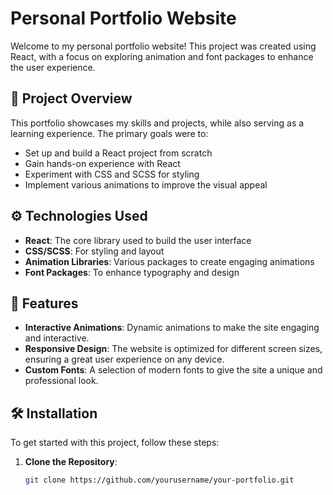# Personal Portfolio Website

Welcome to my personal portfolio website! This project was created using React, with a focus on exploring animation and font packages to enhance the user experience. 

## 🎨 Project Overview

This portfolio showcases my skills and projects, while also serving as a learning experience. The primary goals were to:
- Set up and build a React project from scratch
- Gain hands-on experience with React
- Experiment with CSS and SCSS for styling
- Implement various animations to improve the visual appeal

## ⚙️ Technologies Used

- **React**: The core library used to build the user interface
- **CSS/SCSS**: For styling and layout
- **Animation Libraries**: Various packages to create engaging animations
- **Font Packages**: To enhance typography and design

## 🚀 Features

- **Interactive Animations**: Dynamic animations to make the site engaging and interactive.
- **Responsive Design**: The website is optimized for different screen sizes, ensuring a great user experience on any device.
- **Custom Fonts**: A selection of modern fonts to give the site a unique and professional look.

## 🛠️ Installation

To get started with this project, follow these steps:

1. **Clone the Repository**:
   ```bash
   git clone https://github.com/yourusername/your-portfolio.git

